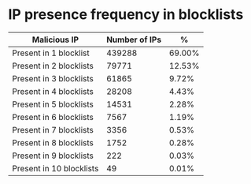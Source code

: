 # IP presence frequency in blocklists
| Malicious IP | Number of IPs | % |
|----|----|----|
| Present in 1 blocklist | 439288 | 69.00% |
| Present in 2 blocklists | 79771 | 12.53% |
| Present in 3 blocklists | 61865 | 9.72% |
| Present in 4 blocklists | 28208 | 4.43% |
| Present in 5 blocklists | 14531 | 2.28% |
| Present in 6 blocklists | 7567 | 1.19% |
| Present in 7 blocklists | 3356 | 0.53% |
| Present in 8 blocklists | 1752 | 0.28% |
| Present in 9 blocklists | 222 | 0.03% |
| Present in 10 blocklists | 49 | 0.01% |
